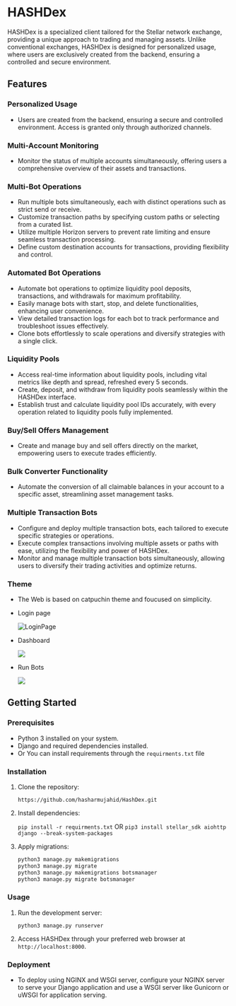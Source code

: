 # HASHDex

HASHDex is a specialized client tailored for the Stellar network exchange, providing a unique approach to trading and managing assets. Unlike conventional exchanges, HASHDex is designed for personalized usage, where users are exclusively created from the backend, ensuring a controlled and secure environment.

## Features

### Personalized Usage

- Users are created from the backend, ensuring a secure and controlled environment. Access is granted only through authorized channels.

### Multi-Account Monitoring

- Monitor the status of multiple accounts simultaneously, offering users a comprehensive overview of their assets and transactions.

### Multi-Bot Operations

- Run multiple bots simultaneously, each with distinct operations such as strict send or receive.
- Customize transaction paths by specifying custom paths or selecting from a curated list.
- Utilize multiple Horizon servers to prevent rate limiting and ensure seamless transaction processing.
- Define custom destination accounts for transactions, providing flexibility and control.

### Automated Bot Operations

- Automate bot operations to optimize liquidity pool deposits, transactions, and withdrawals for maximum profitability.
- Easily manage bots with start, stop, and delete functionalities, enhancing user convenience.
- View detailed transaction logs for each bot to track performance and troubleshoot issues effectively.
- Clone bots effortlessly to scale operations and diversify strategies with a single click.

### Liquidity Pools

- Access real-time information about liquidity pools, including vital metrics like depth and spread, refreshed every 5 seconds.
- Create, deposit, and withdraw from liquidity pools seamlessly within the HASHDex interface.
- Establish trust and calculate liquidity pool IDs accurately, with every operation related to liquidity pools fully implemented.

### Buy/Sell Offers Management

- Create and manage buy and sell offers directly on the market, empowering users to execute trades efficiently.

### Bulk Converter Functionality

- Automate the conversion of all claimable balances in your account to a specific asset, streamlining asset management tasks.

### Multiple Transaction Bots

- Configure and deploy multiple transaction bots, each tailored to execute specific strategies or operations.
- Execute complex transactions involving multiple assets or paths with ease, utilizing the flexibility and power of HASHDex.
- Monitor and manage multiple transaction bots simultaneously, allowing users to diversify their trading activities and optimize returns.

### Theme
- The Web is based on  catpuchin theme and foucused on simplicity.
- Login page
  
  ![LoginPage](https://i.imgur.com/cgGsZkP.png)

- Dashboard

  ![](https://i.imgur.com/E2axtoE.png)

- Run Bots

  ![](https://i.imgur.com/2v6ktVR.png)

  


## Getting Started

### Prerequisites

- Python 3 installed on your system.
- Django and required dependencies installed.
- Or You can install requirements through the `requirments.txt` file

### Installation

1. Clone the repository:
    
    `https://github.com/hasharmujahid/HashDex.git`
    
2. Install dependencies:
    
    `pip install -r requirments.txt`
    OR
    `pip3 install stellar_sdk aiohttp django --break-system-packages`
    
3. Apply migrations:
	```bash
	python3 manage.py makemigrations 
	python3 manage.py migrate 
	python3 manage.py makemigrations botsmanager 
	python3 manage.py migrate botsmanager
	```

### Usage

1. Run the development server:
    
    `python3 manage.py runserver`
    
2. Access HASHDex through your preferred web browser at `http://localhost:8000`.

### Deployment

- To deploy using NGINX and WSGI server, configure your NGINX server to serve your Django application and use a WSGI server like Gunicorn or uWSGI for application serving.
